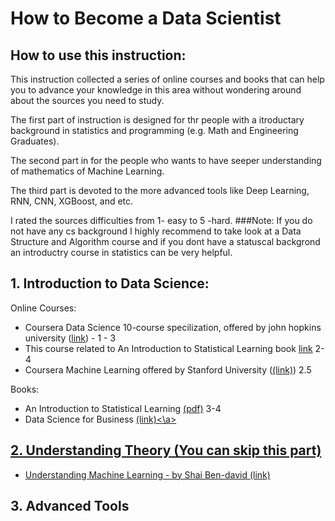 # How to Become a Data Scientist

## How to use this instruction:
This instruction collected a series of online courses and books that can help you to advance your knowledge in this area without wondering around about the sources you need to study.

The first part of instruction is designed for thr people with a itroductary background in statistics and programming (e.g. Math and Engineering Graduates).

The second part in for the people who wants to have seeper understanding of mathematics of Machine Learning.

The third part is devoted to the more advanced tools like Deep Learning, RNN, CNN, XGBoost, and etc.

I rated the sources difficulties from 1- easy to 5 -hard.
###Note:
If you do not have any cs background I highly recommend to take look at a Data Structure and Algorithm course and if you dont have a statuscal backgrond an introductry course in statistics can be very helpful.

## 1. Introduction to Data Science:

Online Courses:

* Coursera Data Science 10-course specilization, offered by john hopkins university (<a href="https://www.coursera.org/specializations/jhu-data-science">link</a>) - 1 - 3 <br>
* This course related to An Introduction to Statistical Learning book <a href="http://www.r-bloggers.com/in-depth-introduction-to-machine-learning-in-15-hours-of-expert-videos/">link</a> 2-4 <br>
* Coursera Machine Learning offered by Stanford University (<a href="https://www.coursera.org/learn/machine-learning">(link)</a>) 2.5 <br>


Books:
* An Introduction to Statistical Learning <a href="https://web.stanford.edu/~hastie/local.ftp/Springer/ISLR_print1.pdf">(pdf)</a> 3-4 <br>
* Data Science for Business <a href="http://www.amazon.ca/Data-Science-Business-data-analytic-thinking/dp/1449361323">(link)<\a> <br>

## 2. Understanding Theory (You can skip this part)
* Understanding Machine Learning - by Shai Ben-david <a href="https://www.youtube.com/channel/UCR4_akQ1HYMUcDszPQ6jh8Q">(link)</a> <br>
## 3. Advanced Tools



